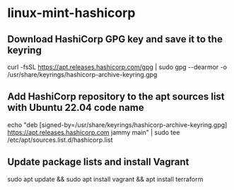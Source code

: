 # linux-mint-hashicorp

## Download HashiCorp GPG key and save it to the keyring
curl -fsSL https://apt.releases.hashicorp.com/gpg | sudo gpg --dearmor -o /usr/share/keyrings/hashicorp-archive-keyring.gpg

## Add HashiCorp repository to the apt sources list with Ubuntu 22.04 code name
echo "deb [signed-by=/usr/share/keyrings/hashicorp-archive-keyring.gpg] https://apt.releases.hashicorp.com jammy main" | sudo tee /etc/apt/sources.list.d/hashicorp.list

## Update package lists and install Vagrant
sudo apt update && sudo apt install vagrant && apt install terraform
